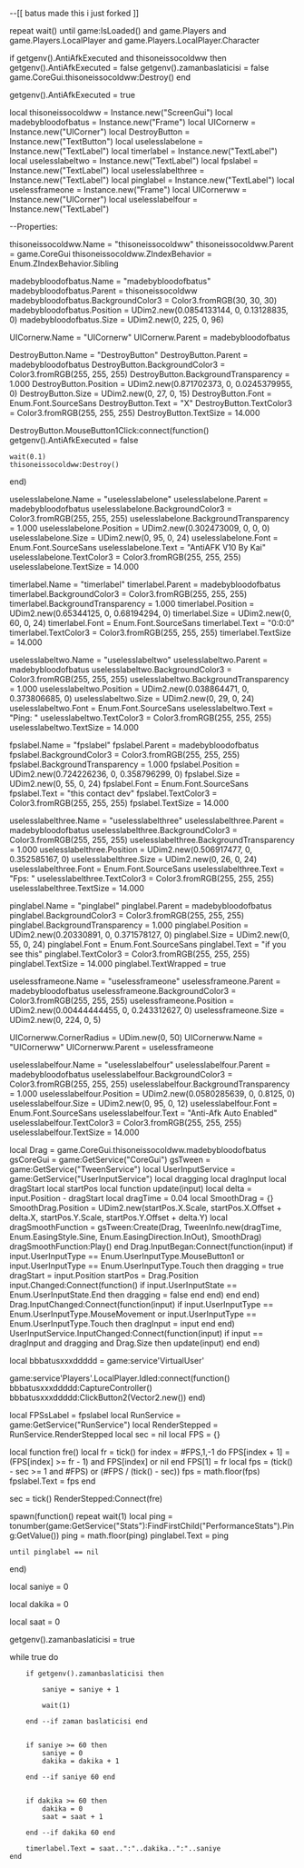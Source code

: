 --[[
batus made this i just forked
]]

repeat wait() until game:IsLoaded() and game.Players and game.Players.LocalPlayer and game.Players.LocalPlayer.Character

if getgenv().AntiAfkExecuted and thisoneissocoldww then 
    getgenv().AntiAfkExecuted = false
	getgenv().zamanbaslaticisi = false
	game.CoreGui.thisoneissocoldww:Destroy()
end

getgenv().AntiAfkExecuted = true

local thisoneissocoldww = Instance.new("ScreenGui")
local madebybloodofbatus = Instance.new("Frame")
local UICornerw = Instance.new("UICorner")
local DestroyButton = Instance.new("TextButton")
local uselesslabelone = Instance.new("TextLabel")
local timerlabel = Instance.new("TextLabel")
local uselesslabeltwo = Instance.new("TextLabel")
local fpslabel = Instance.new("TextLabel")
local uselesslabelthree = Instance.new("TextLabel")
local pinglabel = Instance.new("TextLabel")
local uselessframeone = Instance.new("Frame")
local UICornerww = Instance.new("UICorner")
local uselesslabelfour = Instance.new("TextLabel")

--Properties:

thisoneissocoldww.Name = "thisoneissocoldww"
thisoneissocoldww.Parent = game.CoreGui
thisoneissocoldww.ZIndexBehavior = Enum.ZIndexBehavior.Sibling

madebybloodofbatus.Name = "madebybloodofbatus"
madebybloodofbatus.Parent = thisoneissocoldww
madebybloodofbatus.BackgroundColor3 = Color3.fromRGB(30, 30, 30)
madebybloodofbatus.Position = UDim2.new(0.0854133144, 0, 0.13128835, 0)
madebybloodofbatus.Size = UDim2.new(0, 225, 0, 96)

UICornerw.Name = "UICornerw"
UICornerw.Parent = madebybloodofbatus

DestroyButton.Name = "DestroyButton"
DestroyButton.Parent = madebybloodofbatus
DestroyButton.BackgroundColor3 = Color3.fromRGB(255, 255, 255)
DestroyButton.BackgroundTransparency = 1.000
DestroyButton.Position = UDim2.new(0.871702373, 0, 0.0245379955, 0)
DestroyButton.Size = UDim2.new(0, 27, 0, 15)
DestroyButton.Font = Enum.Font.SourceSans
DestroyButton.Text = "X"
DestroyButton.TextColor3 = Color3.fromRGB(255, 255, 255)
DestroyButton.TextSize = 14.000

DestroyButton.MouseButton1Click:connect(function()
	getgenv().AntiAfkExecuted = false
	
	wait(0.1)
	thisoneissocoldww:Destroy()
end)

uselesslabelone.Name = "uselesslabelone"
uselesslabelone.Parent = madebybloodofbatus
uselesslabelone.BackgroundColor3 = Color3.fromRGB(255, 255, 255)
uselesslabelone.BackgroundTransparency = 1.000
uselesslabelone.Position = UDim2.new(0.302473009, 0, 0, 0)
uselesslabelone.Size = UDim2.new(0, 95, 0, 24)
uselesslabelone.Font = Enum.Font.SourceSans
uselesslabelone.Text = "AntiAFK V10 By Kai"
uselesslabelone.TextColor3 = Color3.fromRGB(255, 255, 255)
uselesslabelone.TextSize = 14.000

timerlabel.Name = "timerlabel"
timerlabel.Parent = madebybloodofbatus
timerlabel.BackgroundColor3 = Color3.fromRGB(255, 255, 255)
timerlabel.BackgroundTransparency = 1.000
timerlabel.Position = UDim2.new(0.65344125, 0, 0.68194294, 0)
timerlabel.Size = UDim2.new(0, 60, 0, 24)
timerlabel.Font = Enum.Font.SourceSans
timerlabel.Text = "0:0:0"
timerlabel.TextColor3 = Color3.fromRGB(255, 255, 255)
timerlabel.TextSize = 14.000

uselesslabeltwo.Name = "uselesslabeltwo"
uselesslabeltwo.Parent = madebybloodofbatus
uselesslabeltwo.BackgroundColor3 = Color3.fromRGB(255, 255, 255)
uselesslabeltwo.BackgroundTransparency = 1.000
uselesslabeltwo.Position = UDim2.new(0.038864471, 0, 0.373806685, 0)
uselesslabeltwo.Size = UDim2.new(0, 29, 0, 24)
uselesslabeltwo.Font = Enum.Font.SourceSans
uselesslabeltwo.Text = "Ping: "
uselesslabeltwo.TextColor3 = Color3.fromRGB(255, 255, 255)
uselesslabeltwo.TextSize = 14.000

fpslabel.Name = "fpslabel"
fpslabel.Parent = madebybloodofbatus
fpslabel.BackgroundColor3 = Color3.fromRGB(255, 255, 255)
fpslabel.BackgroundTransparency = 1.000
fpslabel.Position = UDim2.new(0.724226236, 0, 0.358796299, 0)
fpslabel.Size = UDim2.new(0, 55, 0, 24)
fpslabel.Font = Enum.Font.SourceSans
fpslabel.Text = "this contact dev"
fpslabel.TextColor3 = Color3.fromRGB(255, 255, 255)
fpslabel.TextSize = 14.000

uselesslabelthree.Name = "uselesslabelthree"
uselesslabelthree.Parent = madebybloodofbatus
uselesslabelthree.BackgroundColor3 = Color3.fromRGB(255, 255, 255)
uselesslabelthree.BackgroundTransparency = 1.000
uselesslabelthree.Position = UDim2.new(0.506917477, 0, 0.352585167, 0)
uselesslabelthree.Size = UDim2.new(0, 26, 0, 24)
uselesslabelthree.Font = Enum.Font.SourceSans
uselesslabelthree.Text = "Fps: "
uselesslabelthree.TextColor3 = Color3.fromRGB(255, 255, 255)
uselesslabelthree.TextSize = 14.000

pinglabel.Name = "pinglabel"
pinglabel.Parent = madebybloodofbatus
pinglabel.BackgroundColor3 = Color3.fromRGB(255, 255, 255)
pinglabel.BackgroundTransparency = 1.000
pinglabel.Position = UDim2.new(0.20330891, 0, 0.371578127, 0)
pinglabel.Size = UDim2.new(0, 55, 0, 24)
pinglabel.Font = Enum.Font.SourceSans
pinglabel.Text = "if you see this"
pinglabel.TextColor3 = Color3.fromRGB(255, 255, 255)
pinglabel.TextSize = 14.000
pinglabel.TextWrapped = true

uselessframeone.Name = "uselessframeone"
uselessframeone.Parent = madebybloodofbatus
uselessframeone.BackgroundColor3 = Color3.fromRGB(255, 255, 255)
uselessframeone.Position = UDim2.new(0.00444444455, 0, 0.243312627, 0)
uselessframeone.Size = UDim2.new(0, 224, 0, 5)

UICornerww.CornerRadius = UDim.new(0, 50)
UICornerww.Name = "UICornerww"
UICornerww.Parent = uselessframeone

uselesslabelfour.Name = "uselesslabelfour"
uselesslabelfour.Parent = madebybloodofbatus
uselesslabelfour.BackgroundColor3 = Color3.fromRGB(255, 255, 255)
uselesslabelfour.BackgroundTransparency = 1.000
uselesslabelfour.Position = UDim2.new(0.0580285639, 0, 0.8125, 0)
uselesslabelfour.Size = UDim2.new(0, 95, 0, 12)
uselesslabelfour.Font = Enum.Font.SourceSans
uselesslabelfour.Text = "Anti-Afk Auto Enabled"
uselesslabelfour.TextColor3 = Color3.fromRGB(255, 255, 255)
uselesslabelfour.TextSize = 14.000



local Drag = game.CoreGui.thisoneissocoldww.madebybloodofbatus
gsCoreGui = game:GetService("CoreGui")
gsTween = game:GetService("TweenService")
local UserInputService = game:GetService("UserInputService")
local dragging
local dragInput
local dragStart
local startPos
local function update(input)
	local delta = input.Position - dragStart
	local dragTime = 0.04
	local SmoothDrag = {}
	SmoothDrag.Position = UDim2.new(startPos.X.Scale, startPos.X.Offset + delta.X, startPos.Y.Scale, startPos.Y.Offset + delta.Y)
	local dragSmoothFunction = gsTween:Create(Drag, TweenInfo.new(dragTime, Enum.EasingStyle.Sine, Enum.EasingDirection.InOut), SmoothDrag)
	dragSmoothFunction:Play()
end
Drag.InputBegan:Connect(function(input)
	if input.UserInputType == Enum.UserInputType.MouseButton1 or input.UserInputType == Enum.UserInputType.Touch then
		dragging = true
		dragStart = input.Position
		startPos = Drag.Position
		input.Changed:Connect(function()
			if input.UserInputState == Enum.UserInputState.End then
				dragging = false
			end
		end)
	end
end)
Drag.InputChanged:Connect(function(input)
	if input.UserInputType == Enum.UserInputType.MouseMovement or input.UserInputType == Enum.UserInputType.Touch then
		dragInput = input
	end
end)
UserInputService.InputChanged:Connect(function(input)
	if input == dragInput and dragging and Drag.Size then
		update(input)
	end
end)



local bbbatusxxxddddd = game:service'VirtualUser'

game:service'Players'.LocalPlayer.Idled:connect(function()
	bbbatusxxxddddd:CaptureController()
	bbbatusxxxddddd:ClickButton2(Vector2.new())
end)




local FPSsLabel = fpslabel
local RunService = game:GetService("RunService")
local RenderStepped = RunService.RenderStepped
local sec = nil
local FPS = {}

local function fre()
	local fr = tick()
	for index = #FPS,1,-1 do
		FPS[index + 1] = (FPS[index] >= fr - 1) and FPS[index] or nil
	end
	FPS[1] = fr
	local fps = (tick() - sec >= 1 and #FPS) or (#FPS / (tick() - sec))
	fps = math.floor(fps)
	fpslabel.Text = fps
end


sec = tick()
RenderStepped:Connect(fre)




spawn(function()
	repeat
		wait(1)
		local ping = tonumber(game:GetService("Stats"):FindFirstChild("PerformanceStats").Ping:GetValue())
		ping = math.floor(ping)
		pinglabel.Text = ping



	until pinglabel == nil
end)

local saniye = 0



local dakika = 0



local saat = 0




getgenv().zamanbaslaticisi = true

while true do


		if getgenv().zamanbaslaticisi then

			saniye = saniye + 1

			wait(1)

		end --if zaman baslaticisi end


		if saniye >= 60 then
			saniye = 0
			dakika = dakika + 1

		end --if saniye 60 end


		if dakika >= 60 then
			dakika = 0
			saat = saat + 1

		end --if dakika 60 end

		timerlabel.Text = saat..":"..dakika..":"..saniye
	end
